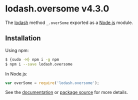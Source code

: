 # lodash.oversome v4.3.0

The [lodash](https://lodash.com/) method `_.overSome` exported as a [Node.js](https://nodejs.org/) module.

## Installation

Using npm:
```bash
$ {sudo -H} npm i -g npm
$ npm i --save lodash.oversome
```

In Node.js:
```js
var overSome = require('lodash.oversome');
```

See the [documentation](https://lodash.com/docs#overSome) or [package source](https://github.com/lodash/lodash/blob/4.3.0-npm-packages/lodash.oversome) for more details.
